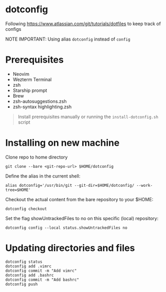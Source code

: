# dotconfig

Following https://www.atlassian.com/git/tutorials/dotfiles to keep track of configs

NOTE IMPORTANT: Using alias `dotconfig` instead of `config`

# Prerequisites
- Neovim
- Wezterm Terminal
- zsh
- Starship prompt
- Brew
- zsh-autosuggestions.zsh
- zsh-syntax highlighting.zsh

>Install prerequisites manually or running the `install-dotconfig.sh` script

# Installing on new machine

Clone repo to home directory
```
git clone --bare <git-repo-url> $HOME/dotconfig
```

Define the alias in the current shell:
```
alias dotconfig='/usr/bin/git --git-dir=$HOME/dotconfig/ --work-tree=$HOME'
```

Checkout the actual content from the bare repository to your $HOME:
```
dotconfig checkout
```

Set the flag showUntrackedFiles to no on this specific (local) repository:
```
dotconfig config --local status.showUntrackedFiles no
```

# Updating directories and files

```
dotconfig status
dotconfig add .vimrc
dotconfig commit -m "Add vimrc"
dotconfig add .bashrc
dotconfig commit -m "Add bashrc"
dotconfig push
```



